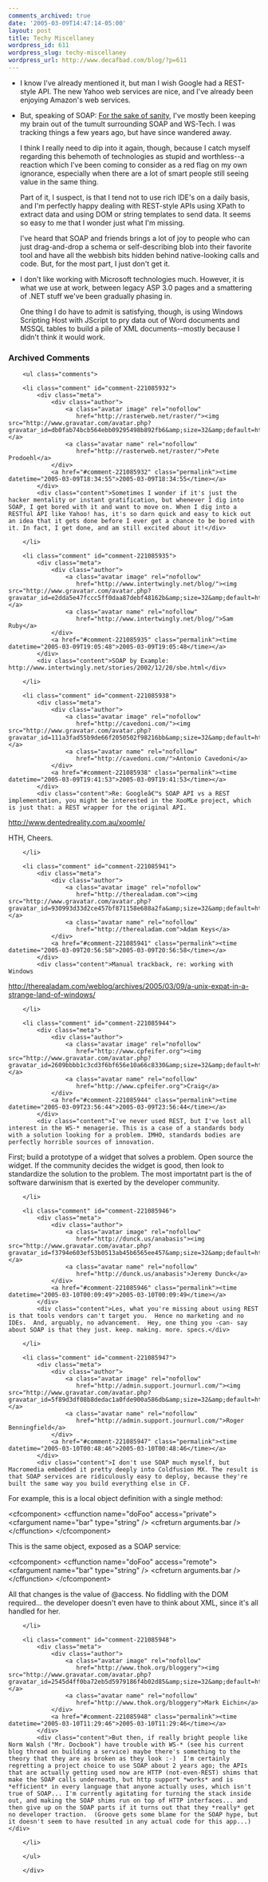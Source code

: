 ```yaml
---
comments_archived: true
date: '2005-03-09T14:47:14-05:00'
layout: post
title: Techy Miscellaney
wordpress_id: 611
wordpress_slug: techy-miscellaney
wordpress_url: http://www.decafbad.com/blog/?p=611
---
```

* I know I've already mentioned it, but man I wish Google had a REST-style API.  The new Yahoo web services are nice, and I've already been enjoying Amazon's web services.

* But, speaking of SOAP: [For the sake of sanity][wsopp], I've mostly been keeping my brain out of the tumult surrounding SOAP and WS-Tech.  I was tracking things a few years ago, but have since wandered away.

  I think I really need to dip into it again, though, because I catch myself regarding this behemoth of technologies as stupid and worthless--a reaction which I've been coming to consider as a red flag on my own ignorance, especially when there are a lot of smart people still seeing value in the same thing.  
  
  Part of it, I suspect, is that I tend not to use rich IDE's on a daily basis, and I'm perfectly happy dealing with REST-style APIs using XPath to extract data and using DOM or string templates to send data.  It seems so easy to me that I wonder just what I'm missing.
  
  I've heard that SOAP and friends brings a lot of joy to people who can just drag-and-drop a schema or self-describing blob into their favorite tool and have all the webbish bits hidden behind native-looking calls and code.  But, for the most part, I just don't get it.

* I don't like working with Microsoft technologies much.  However, it is what we use at work, between legacy ASP 3.0 pages and a smattering of .NET stuff we've been gradually phasing in.  

  One thing I do have to admit is satisfying, though, is using Windows Scripting Host with JScript to pry data out of Word documents and MSSQL tables to build a pile of XML documents--mostly because I didn't think it would work.

[wsopp]:http://www.tbray.org/ongoing/When/200x/2004/09/18/WS-Oppo

<div id="comments" class="comments archived-comments">
            <h3>Archived Comments</h3>
            
        <ul class="comments">
            
        <li class="comment" id="comment-221085932">
            <div class="meta">
                <div class="author">
                    <a class="avatar image" rel="nofollow" 
                       href="http://rasterweb.net/raster/"><img src="http://www.gravatar.com/avatar.php?gravatar_id=db0fab74bcb564ebb09295498b892fb6&amp;size=32&amp;default=http://mediacdn.disqus.com/1320279820/images/noavatar32.png"/></a>
                    <a class="avatar name" rel="nofollow" 
                       href="http://rasterweb.net/raster/">Pete Prodoehl</a>
                </div>
                <a href="#comment-221085932" class="permalink"><time datetime="2005-03-09T18:34:55">2005-03-09T18:34:55</time></a>
            </div>
            <div class="content">Sometimes I wonder if it's just the hacker mentality or instant gratification, but whenever I dig into SOAP, I get bored with it and want to move on. When I dig into a RESTful API like Yahoo! has, it's so darn quick and easy to kick out an idea that it gets done before I ever get a chance to be bored with it. In fact, I get done, and am still excited about it!</div>
            
        </li>
    
        <li class="comment" id="comment-221085935">
            <div class="meta">
                <div class="author">
                    <a class="avatar image" rel="nofollow" 
                       href="http://www.intertwingly.net/blog/"><img src="http://www.gravatar.com/avatar.php?gravatar_id=e2dda5e47fccc5ff0daa87debf48162b&amp;size=32&amp;default=http://mediacdn.disqus.com/1320279820/images/noavatar32.png"/></a>
                    <a class="avatar name" rel="nofollow" 
                       href="http://www.intertwingly.net/blog/">Sam Ruby</a>
                </div>
                <a href="#comment-221085935" class="permalink"><time datetime="2005-03-09T19:05:48">2005-03-09T19:05:48</time></a>
            </div>
            <div class="content">SOAP by Example: http://www.intertwingly.net/stories/2002/12/20/sbe.html</div>
            
        </li>
    
        <li class="comment" id="comment-221085938">
            <div class="meta">
                <div class="author">
                    <a class="avatar image" rel="nofollow" 
                       href="http://cavedoni.com/"><img src="http://www.gravatar.com/avatar.php?gravatar_id=111a3fad55b9de66f2050502f98216bb&amp;size=32&amp;default=http://mediacdn.disqus.com/1320279820/images/noavatar32.png"/></a>
                    <a class="avatar name" rel="nofollow" 
                       href="http://cavedoni.com/">Antonio Cavedoni</a>
                </div>
                <a href="#comment-221085938" class="permalink"><time datetime="2005-03-09T19:41:53">2005-03-09T19:41:53</time></a>
            </div>
            <div class="content">Re: Googleâ€™s SOAP API vs a REST implementation, you might be interested in the XooMLe project, which is just that: a REST wrapper for the original API.

http://www.dentedreality.com.au/xoomle/

HTH, Cheers.</div>
            
        </li>
    
        <li class="comment" id="comment-221085941">
            <div class="meta">
                <div class="author">
                    <a class="avatar image" rel="nofollow" 
                       href="http://therealadam.com"><img src="http://www.gravatar.com/avatar.php?gravatar_id=930993d33d2ce457bf871158e688a2fa&amp;size=32&amp;default=http://mediacdn.disqus.com/1320279820/images/noavatar32.png"/></a>
                    <a class="avatar name" rel="nofollow" 
                       href="http://therealadam.com">Adam Keys</a>
                </div>
                <a href="#comment-221085941" class="permalink"><time datetime="2005-03-09T20:56:58">2005-03-09T20:56:58</time></a>
            </div>
            <div class="content">Manual trackback, re: working with Windows
http://therealadam.com/weblog/archives/2005/03/09/a-unix-expat-in-a-strange-land-of-windows/</div>
            
        </li>
    
        <li class="comment" id="comment-221085944">
            <div class="meta">
                <div class="author">
                    <a class="avatar image" rel="nofollow" 
                       href="http://www.cpfeifer.org"><img src="http://www.gravatar.com/avatar.php?gravatar_id=2609bbbb1c3cd3f6bf656e10a66c8330&amp;size=32&amp;default=http://mediacdn.disqus.com/1320279820/images/noavatar32.png"/></a>
                    <a class="avatar name" rel="nofollow" 
                       href="http://www.cpfeifer.org">Craig</a>
                </div>
                <a href="#comment-221085944" class="permalink"><time datetime="2005-03-09T23:56:44">2005-03-09T23:56:44</time></a>
            </div>
            <div class="content">I've never used REST, but I've lost all interest in the WS-* menagerie. This is a case of a standards body with a solution looking for a problem. IMHO, standards bodies are perfectly horrible sources of innovation.

First; build a prototype of a widget that solves a problem. Open source the widget. If the community decides the widget is good, then look to standardize the solution to the problem. The most importatnt part is the of software darwinism that is exerted by the developer community.</div>
            
        </li>
    
        <li class="comment" id="comment-221085946">
            <div class="meta">
                <div class="author">
                    <a class="avatar image" rel="nofollow" 
                       href="http://dunck.us/anabasis"><img src="http://www.gravatar.com/avatar.php?gravatar_id=f3794e603ef53b0513ab45b6565ee457&amp;size=32&amp;default=http://mediacdn.disqus.com/1320279820/images/noavatar32.png"/></a>
                    <a class="avatar name" rel="nofollow" 
                       href="http://dunck.us/anabasis">Jeremy Dunck</a>
                </div>
                <a href="#comment-221085946" class="permalink"><time datetime="2005-03-10T00:09:49">2005-03-10T00:09:49</time></a>
            </div>
            <div class="content">Les, what you're missing about using REST is that tools vendors can't target you.  Hence no marketing and no IDEs.  And, arguably, no advancement.  Hey, one thing you -can- say about SOAP is that they just. keep. making. more. specs.</div>
            
        </li>
    
        <li class="comment" id="comment-221085947">
            <div class="meta">
                <div class="author">
                    <a class="avatar image" rel="nofollow" 
                       href="http://admin.support.journurl.com/"><img src="http://www.gravatar.com/avatar.php?gravatar_id=5f89d3df08b8dedac1a0fde900a586db&amp;size=32&amp;default=http://mediacdn.disqus.com/1320279820/images/noavatar32.png"/></a>
                    <a class="avatar name" rel="nofollow" 
                       href="http://admin.support.journurl.com/">Roger Benningfield</a>
                </div>
                <a href="#comment-221085947" class="permalink"><time datetime="2005-03-10T00:48:46">2005-03-10T00:48:46</time></a>
            </div>
            <div class="content">I don't use SOAP much myself, but Macromedia embedded it pretty deeply into Coldfusion MX. The result is that SOAP services are ridiculously easy to deploy, because they're built the same way you build everything else in CF.

For example, this is a local object definition with a single method:

&lt;cfcomponent&gt;
&lt;cffunction name="doFoo" access="private"&gt;
  &lt;cfargument name="bar" type="string" /&gt;
  &lt;cfreturn arguments.bar /&gt;
&lt;/cffunction&gt;
&lt;/cfcomponent&gt;

This is the same object, exposed as a SOAP service:

&lt;cfcomponent&gt;
&lt;cffunction name="doFoo" access="remote"&gt;
  &lt;cfargument name="bar" type="string" /&gt;
  &lt;cfreturn arguments.bar /&gt;
&lt;/cffunction&gt;
&lt;/cfcomponent&gt;

All that changes is the value of @access. No fiddling with the DOM required... the developer doesn't even have to think about XML, since it's all handled for her.</div>
            
        </li>
    
        <li class="comment" id="comment-221085948">
            <div class="meta">
                <div class="author">
                    <a class="avatar image" rel="nofollow" 
                       href="http://www.thok.org/bloggery"><img src="http://www.gravatar.com/avatar.php?gravatar_id=2545d4ff0ba72eb5d5979186f4b02d85&amp;size=32&amp;default=http://mediacdn.disqus.com/1320279820/images/noavatar32.png"/></a>
                    <a class="avatar name" rel="nofollow" 
                       href="http://www.thok.org/bloggery">Mark Eichin</a>
                </div>
                <a href="#comment-221085948" class="permalink"><time datetime="2005-03-10T11:29:46">2005-03-10T11:29:46</time></a>
            </div>
            <div class="content">But then, if really bright people like Norm Walsh ("Mr. Docbook") have trouble with WS-* (see his current blog thread on building a service) maybe there's something to the theory that they are as broken as they look :-)  I'm certainly regretting a project choice to use SOAP about 2 years ago; the APIs that are actually getting used now are HTTP (not-even-REST) shims that make the SOAP calls underneath, but http support *works* and is *efficient* in every language that anyone actually uses, which isn't true of SOAP... I'm currently agitating for turning the stack inside out, and making the SOAP shims run on top of HTTP interfaces... and then give up on the SOAP parts if it turns out that they *really* get no developer traction.  (Groove gets some blame for the SOAP hype, but it doesn't seem to have resulted in any actual code for this app...)</div>
            
        </li>
    
        </ul>
    
        </div>
    